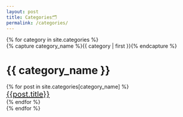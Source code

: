 ```yaml
---
layout: post
title: Categories🗂
permalink: /categories/
---
```

<div id="archives">
  {% for category in site.categories %}
  <div class="archive-group">
    {% capture category_name %}{{ category | first }}{% endcapture %}
    <div id="#{{ category_name | slugize }}"></div>
    <p></p>
    <a name="{{ category_name | slugize }}"></a>
    <h1 class="category-head">{{ category_name }}</h1>
    {% for post in site.categories[category_name] %}
    <article class="archive-item">
      <span style="font-size: 20px"><a href="{{ site.baseurl }}{{ post.url }}">{{post.title}}</a></span>
      <!-- <span style="color: gray; font-size: small;" class="post-date">{{post.date | date_to_long_string }}</span> -->
    </article>
    {% endfor %}
  </div>
  {% endfor %}
</div>
